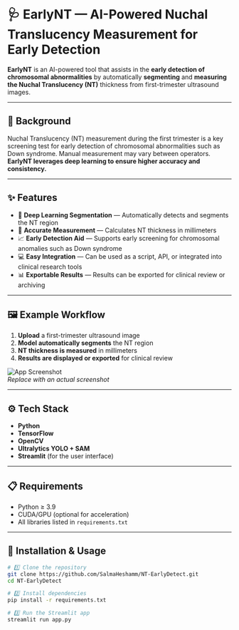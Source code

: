 # 🩺 EarlyNT — AI-Powered Nuchal Translucency Measurement for Early Detection  

**EarlyNT** is an AI-powered tool that assists in the **early detection of chromosomal abnormalities** by automatically **segmenting** and **measuring the Nuchal Translucency (NT)** thickness from first-trimester ultrasound images.

---

## 📖 Background  

Nuchal Translucency (NT) measurement during the first trimester is a key screening test for early detection of chromosomal abnormalities such as Down syndrome. Manual measurement may vary between operators. **EarlyNT leverages deep learning to ensure higher accuracy and consistency.**

---

## ✨ Features  

- 🧠 **Deep Learning Segmentation** — Automatically detects and segments the NT region  
- 📏 **Accurate Measurement** — Calculates NT thickness in millimeters  
- 📈 **Early Detection Aid** — Supports early screening for chromosomal anomalies such as Down syndrome  
- 💻 **Easy Integration** — Can be used as a script, API, or integrated into clinical research tools  
- 📊 **Exportable Results** — Results can be exported for clinical review or archiving  

---

## 🖼️ Example Workflow  

1. **Upload** a first-trimester ultrasound image  
2. **Model automatically segments** the NT region  
3. **NT thickness is measured** in millimeters  
4. **Results are displayed or exported** for clinical review  

![App Screenshot](docs/screenshot.png)  
*Replace with an actual screenshot*

---

## ⚙️ Tech Stack  

- **Python**  
- **TensorFlow**  
- **OpenCV**  
- **Ultralytics YOLO + SAM**  
- **Streamlit** (for the user interface)  

---

## 📋 Requirements  

- Python ≥ 3.9  
- CUDA/GPU (optional for acceleration)  
- All libraries listed in `requirements.txt`  

---

## 🚀 Installation & Usage  

```bash
# 1️⃣ Clone the repository
git clone https://github.com/SalmaHeshamm/NT-EarlyDetect.git
cd NT-EarlyDetect

# 2️⃣ Install dependencies
pip install -r requirements.txt

# 3️⃣ Run the Streamlit app
streamlit run app.py
